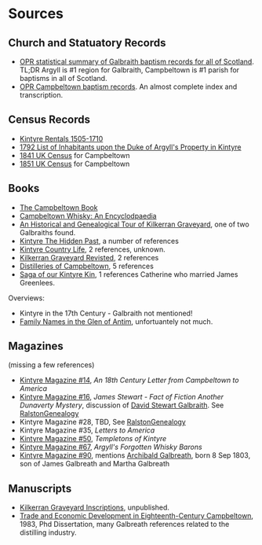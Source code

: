 # Sources

## Church and Statuatory Records

* [OPR statistical summary of Galbraith baptism records for all of Scotland](opr-scotland-births.md). TL;DR Argyll is #1 region for Galbraith, Campbeltown is #1 parish for baptisms in all of Scotland.
* [OPR Campbeltown baptism records](opr-campbeltown-births.md). An almost complete index and transcription.

## Census Records

* [Kintyre Rentals 1505-1710](kintyre-rentals-1505-1710.md)
* [1792 List of Inhabitants upon the Duke of Argyll's Property in Kintyre](list-of-inhabitants-upon-the-duke-of-argylls-property-in-kintyre-1792.md)
* [1841 UK Census](scotland-census-1841-campbeltown.md) for Campbeltown
* [1851 UK Census](scotland-census-1851-campbeltown.md) for Campbeltown

## Books

* [The Campbeltown Book](campbeltown.md)
* [Campbeltown Whisky: An Encyclodpaedia](campbeltown-whisky-an-encyclopaedia.md)
* [An Historical and Genealogical Tour of Kilkerran Graveyard](kilkerran-graveyard.md), one of two Galbraiths found.
* [Kintyre The Hidden Past](kintyre-the-hidden-past.md), a number of references
* [Kintyre Country Life](kintyre-country-life.md), 2 references, unknown.
* [Kilkerran Graveyard Revisted](kilkerran-graveyard-revisted.md), 2 references
* [Distilleries of Campbeltown](distilleries-of-campbeltown.md), 5 references
* [Saga of our Kintyre Kin](saga-of-our-kintyre-kin.md), 1 references Catherine who married James Greenlees.

Overviews:
* Kintyre in the 17th Century - Galbraith not mentioned!
* [Family Names in the Glen of Antim](family-names-in-the-glen-of-antim.md), unfortuantely not much.

## Magazines

(missing a few references)

* [Kintyre Magazine #14](kintyre-magazine-14.md), *An 18th Century Letter from Campbeltown to America*
* [Kintyre Magazine #16](kintyre-magazine-16.md), *James Stewart - Fact of Fiction Another Dunaverty Mystery*, discussion of [David Stewart Galbraith](/people/galbraith-david-stewart-1782.md).  See [RalstonGenealogy](http://www.ralstongenealogy.com/number16kintmag.htm)
* Kintyre Magazine #28, TBD, See [RalstonGenealogy](http://www.ralstongenealogy.com/number28kintmag.htm)
* Kintyre Magazine #35, *Letters to America*
* [Kintyre Magazine #50](kintyre-magazine-50.md), *Templetons of Kintyre*
* [Kintyre Magazine #67](kintyre-magazine-67.md), *Argyll's Forgotten Whisky Barons*
* [Kintyre Magazine #90](kintyre-magazine-90.md), mentions [Archibald Galbreath](/people/galbreath-archibald-1803.md), born 8 Sep 1803, son of James Galbreath and Martha Galbreath

## Manuscripts

* [Kilkerran Graveyard Inscriptions](kilkerran-graveyard-inscriptions.md), unpublished.
* [Trade and Economic Development in Eighteenth-Century Campbeltown](trade-and-economic-development-in-eighteenth-century-campbeltown.md), 1983, Phd Dissertation, many Galbreath references related to the distilling industry.
